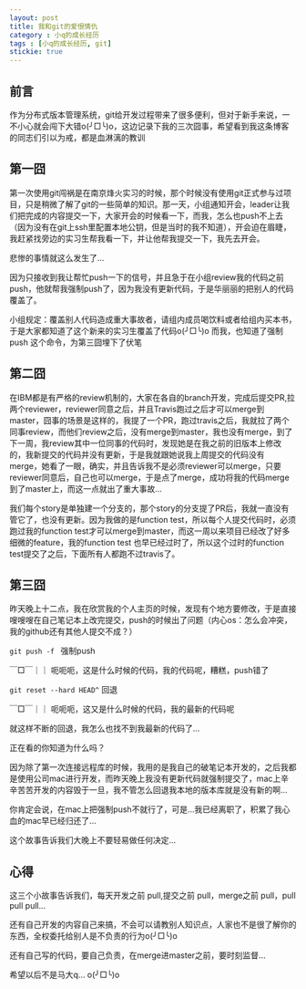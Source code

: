```yaml
---
layout: post
title: 我和git的爱恨情仇
category : 小q的成长经历
tags : [小q的成长经历, git]
stickie: true
---
```


## 前言
作为分布式版本管理系统，git给开发过程带来了很多便利，但对于新手来说，一不小心就会闯下大错o(╯□╰)o，这边记录下我的三次囧事，希望看到我这条博客的同志们引以为戒，都是血淋漓的教训

## 第一囧

第一次使用git闯祸是在南京烽火实习的时候，那个时候没有使用git正式参与过项目，只是稍微了解了git的一些简单的知识。那一天，小组通知开会，leader让我们把完成的内容提交一下，大家开会的时候看一下，而我，怎么也push不上去（因为没有在git上ssh里配置本地公钥，但是当时的我不知道），开会迫在眉睫，我赶紧找旁边的实习生帮我看一下，并让他帮我提交一下，我先去开会。

悲惨的事情就这么发生了...

因为只接收到我让帮忙push一下的信号，并且急于在小组review我的代码之前push，他就帮我强制push了，因为我没有更新代码，于是华丽丽的把别人的代码覆盖了。

小组规定：覆盖别人代码造成重大事故者，请组内成员喝饮料或者给组内买本书，于是大家都知道了这个新来的实习生覆盖了代码o(╯□╰)o 而我，也知道了强制push 这个命令，为第三囧埋下了伏笔

## 第二囧

在IBM都是有严格的review机制的，大家在各自的branch开发，完成后提交PR,拉两个reviewer，reviewer同意之后，并且Travis跑过之后才可以merge到master，囧事的场景是这样的，我提了一个PR，跑过travis之后，我就拉了两个同事review，而他们review之后，没有merge到master，我也没有merge，到了下一周，我review其中一位同事的代码时，发现她是在我之前的旧版本上修改的，我新提交的代码并没有更新，于是我就跟她说我上周提交的代码没有merge，她看了一眼，确实，并且告诉我不是必须reviewer可以merge，只要reviewer同意后，自己也可以merge，于是点了merge，成功将我的代码merge到了master上，而这一点就出了重大事故...

我们每个story是单独建一个分支的，那个story的分支提了PR后，我就一直没有管它了，也没有更新。因为我做的是function test，所以每个人提交代码时，必须跑过我的function test才可以merge到master，而这一周以来项目已经改了好多细微的feature，我的function test 也早已经过时了，所以这个过时的function test提交了之后，下面所有人都跑不过travis了。

## 第三囧
昨天晚上十二点，我在欣赏我的个人主页的时候，发现有个地方要修改，于是直接嗖嗖嗖在自己笔记本上改完提交，push的时候出了问题（内心os：怎么会冲突，我的github还有其他人提交不成？）

`git push -f ` 强制push

￣□￣｜｜ 呃呃呃，这是什么时候的代码，我的代码呢，糟糕，push错了

`git reset --hard HEAD^` 回退

￣□￣｜｜ 呃呃呃，这又是什么时候的代码，我的最新的代码呢

就这样不断的回退，我怎么也找不到我最新的代码了...

正在看的你知道为什么吗？

因为除了第一次连接远程库的时候，我用的是我自己的破笔记本开发的，之后我都是使用公司mac进行开发，而昨天晚上我没有更新代码就强制提交了，mac上辛辛苦苦开发的内容毁于一旦，我不管怎么回退我本地的版本库就是没有新的啊...

你肯定会说，在mac上把强制push不就行了，可是...我已经离职了，积累了我心血的mac早已经归还了...

这个故事告诉我们大晚上不要轻易做任何决定...

## 心得
这三个小故事告诉我们，每天开发之前 pull,提交之前 pull，merge之前 pull，pull pull pull...

还有自己开发的内容自己来搞，不会可以请教别人知识点，人家也不是很了解你的东西，全权委托给别人是不负责的行为o(╯□╰)o

还有自己写的代码，要自己负责，在merge进master之前，要时刻监督...

希望以后不是马大q...    o(╯□╰)o
